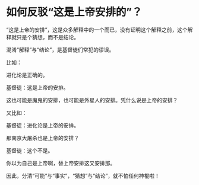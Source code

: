 # 如何反驳“这是上帝安排的”？

“这是上帝的安排”，这是众多解释中的一个而已，没有证明这个解释之前，这个解释就只是个猜想，而不是结论。

混淆“解释”与“结论”，是基督徒们常犯的谬误。

比如：

进化论是正确的。

基督徒：这是上帝的安排。

这也可能是魔鬼的安排，也可能是外星人的安排。凭什么说是上帝的安排？


又比如：

基督徒：进化论是上帝的安排。

那南京大屠杀也是上帝的安排？

基督徒：这个不是。

你以为自己是上帝啊，替上帝安排这又安排那。


因此，分清“可能”与“事实”，“猜想”与“结论”，就不怕任何神棍啦！